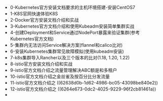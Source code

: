 - 0-Kubernetes官方安装文档要求的主机环境搭建-安装CentOS7
- 1-K8S官网快速体验K8S
- 2-Docker官方安装文档介绍和实战
- 3-Kubernetes官方文档介绍和使用Kubeadm安装简单集群实战
- 4-创建Deployment和Service通过NodePort暴露来验证集群(参考Kubernetes官方文档)
- 5-集群内无法访问Service解决方案(flannel和calico比对)
- 6-安装Kubernetes集群常见故障模拟(使用kubeadm安装)
- 7-k8s集群导入Rancher以及三个版本的比对(1.18, 1.20, 1.22)
- 8-istio官方安装文档介绍和实战
- 9-istio官方文档介绍之流量管理解决ABC额是和多租户
- 10-istio官方文档介绍之金丝雀及按百分比分发流量
- 11-istio官方文档介绍之 ((62638d0b-1d62-4986-bc05-43098be840e2))
- 12-istio官方文档介绍之 ((6264e673-0dc2-4025-9229-96f2cb81461a))
-